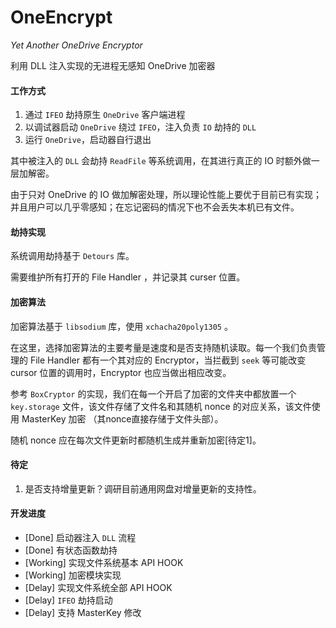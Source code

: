# OneEncrypt

*Yet Another OneDrive Encryptor*

利用 DLL 注入实现的无进程无感知 OneDrive 加密器

#### 工作方式

1. 通过 `IFEO` 劫持原生 `OneDrive` 客户端进程
2. 以调试器启动 `OneDrive` 绕过 `IFEO`，注入负责 `IO` 劫持的 `DLL`
3. 运行 `OneDrive`，启动器自行退出

其中被注入的 `DLL` 会劫持 `ReadFile` 等系统调用，在其进行真正的 IO 时额外做一层加解密。

由于只对 OneDrive 的 IO 做加解密处理，所以理论性能上要优于目前已有实现；并且用户可以几乎零感知；在忘记密码的情况下也不会丢失本机已有文件。



#### 劫持实现

系统调用劫持基于 `Detours` 库。

需要维护所有打开的 File Handler ，并记录其 curser 位置。



#### 加密算法

加密算法基于 `libsodium` 库，使用 `xchacha20poly1305` 。

在这里，选择加密算法的主要考量是速度和是否支持随机读取。每一个我们负责管理的 File Handler 都有一个其对应的 Encryptor，当拦截到 `seek` 等可能改变 cursor 位置的调用时，Encryptor 也应当做出相应改变。

参考 `BoxCryptor` 的实现，我们在每一个开启了加密的文件夹中都放置一个 `key.storage` 文件，该文件存储了文件名和其随机 nonce 的对应关系，该文件使用 MasterKey 加密 （其nonce直接存储于文件头部）。

随机 nonce 应在每次文件更新时都随机生成并重新加密[待定1]。



#### 待定

1. 是否支持增量更新？调研目前通用网盘对增量更新的支持性。



#### 开发进度

- [Done] 启动器注入 `DLL` 流程
- [Done] 有状态函数劫持
- [Working] 实现文件系统基本 API HOOK
- [Working] 加密模块实现
- [Delay] 实现文件系统全部 API HOOK
- [Delay] `IFEO` 劫持启动
- [Delay] 支持 MasterKey 修改